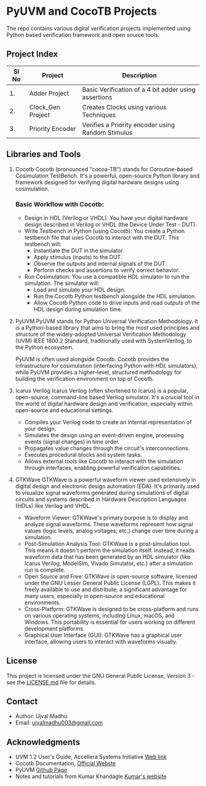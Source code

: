 # PyUVM and CocoTB Projects

The repo contains various digital verification projects implemented using Python based verification framework and open source tools.


## Project Index

| Sl No | Project | Description |
|-------|---------|-------------|
| 1.    | Adder Project | Basic Verification of a 4 bit adder using assertions |
| 2.    | Clock_Gen Project | Creates Clocks using various Techniques |
| 3.    | Priority Encoder  | Verifies a Priority encoder using Random Stimulus |


## Libraries and Tools

1. Cocotb
    Cocotb (pronounced "cocoa-TB") stands for Coroutine-based Cosimulation TestBench. It's a powerful, open-source Python library and framework designed for verifying digital hardware designs using cosimulation.

    ### Basic Workflow with Cocotb:
    - Design in HDL (Verilog or VHDL): You have your digital hardware design described in Verilog or VHDL (the Device Under Test - DUT).
    - Write Testbench in Python (using Cocotb): You create a Python testbench file that uses Cocotb to interact with the DUT. This testbench will:
        - Instantiate the DUT in the simulator.
        - Apply stimulus (inputs) to the DUT.
        - Observe the outputs and internal signals of the DUT.
        - Perform checks and assertions to verify correct behavior.
    - Run Cosimulation: You use a compatible HDL simulator to run the simulation. The simulator will:
        - Load and simulate your HDL design.
        - Run the Cocotb Python testbench alongside the HDL simulation.
        - Allow Cocotb Python code to drive inputs and read outputs of the HDL design during simulation time.


2. PyUVM
    PyUVM stands for Python Universal Verification Methodology. It is a Python-based library that aims to bring the most used principles and structure of the widely-adopted Universal Verification Methodology (UVM) IEEE 1800.2 Standard, traditionally used with SystemVerilog, to the Python ecosystem.

    PyUVM is often used alongside Cocotb. Cocotb provides the infrastructure for cosimulation (interfacing Python with HDL simulators), while PyUVM provides a higher-level, structured methodology for building the verification environment on top of Cocotb.

3. Icarus Verilog
    Icarus Verilog (often shortened to Icarus) is a popular, open-source, command-line based Verilog simulator. It's a crucial tool in the world of digital hardware design and verification, especially within open-source and educational settings.
    - Compiles your Verilog code to create an internal representation of your design.
    - Simulates the design using an event-driven engine, processing events (signal changes) in time order.
    - Propagates value changes through the circuit's interconnections.
    - Executes procedural blocks and system tasks.
    - Allows external tools like Cocotb to interact with the simulation through interfaces, enabling powerful verification capabilities.

4. GTKWave
    GTKWave is a powerful waveform viewer used extensively in digital design and electronic design automation (EDA). It's primarily used to visualize signal waveforms generated during simulations of digital circuits and systems described in Hardware Description Languages (HDLs) like Verilog and VHDL.

    - Waveform Viewer: GTKWave's primary purpose is to display and analyze signal waveforms. These waveforms represent how signal values (logic levels, analog voltages, etc.) change over time during a simulation.
    - Post-Simulation Analysis Tool: GTKWave is a post-simulation tool. This means it doesn't perform the simulation itself. Instead, it reads waveform data that has been generated by an HDL simulator (like Icarus Verilog, ModelSim, Vivado Simulator, etc.) after a simulation run is complete.
    - Open Source and Free: GTKWave is open-source software, licensed under the GNU Lesser General Public License (LGPL). This makes it freely available to use and distribute, a significant advantage for many users, especially in open-source and educational environments.
    - Cross-Platform: GTKWave is designed to be cross-platform and runs on various operating systems, including Linux, macOS, and Windows. This portability is essential for users working on different development platforms.
    - Graphical User Interface (GUI): GTKWave has a graphical user interface, allowing users to interact with waveforms visually.

## License

This project is licensed under the GNU General Public License, Version 3 - see the [LICENSE.md](LICENSE.md) file for details.

## Contact

- Author: Ujval Madhu
- Email: ujvalmadhu003@gmail.com

## Acknowledgments

- UVM 1.2 User's Guide, Accellera Systems Initiative [Web link](https://www.accellera.org/downloads/standards/uvm)
- Cocotb Documentation, [Official Webste](https://www.cocotb.org/)
- PyUVM [Github Page](https://github.com/pyuvm/pyuvm)
- Notes and tutorials from Kumar Khandagle [Kumar's website](https://namaste-fpga.com/#/)